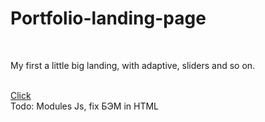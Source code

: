 <h1>Portfolio-landing-page</h1><br>
<p>My first a little big landing, with adaptive, sliders and so on.<p><br>
<a href="https://dragoneknp.github.io/Portfolio-landing-page/">Click</a><br>
  Todo: Modules Js, fix БЭМ in HTML

